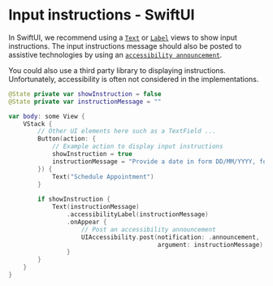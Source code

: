 # Input instructions - SwiftUI

In SwiftUI, we recommend using a [`Text`](https://developer.apple.com/documentation/swiftui/text) or [`Label`](https://developer.apple.com/documentation/swiftui/label) views to show input instructions. The input instructions message should also be posted to assistive technologies by using an [`accessibility announcement`](../Techniques/accessibility-announcement.md).

You could also use a third party library to displaying instructions. Unfortunately, accessibility is often not considered in the implementations.

```swift
@State private var showInstruction = false
@State private var instructionMessage = ""

var body: some View {
    VStack {
        // Other UI elements here such as a TextField ...
        Button(action: {
            // Example action to display input instructions
            showInstruction = true
            instructionMessage = "Provide a date in form DD/MM/YYYY, for example, 01/01/2000"
        }) {
            Text("Schedule Appointment")
        }
        
        if showInstruction {
            Text(instructionMessage)
                .accessibilityLabel(instructionMessage)
                .onAppear {
                    // Post an accessibility announcement
                    UIAccessibility.post(notification: .announcement,
                                         argument: instructionMessage)
                }
        }
    }
}
```

